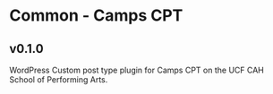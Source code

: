 # Common - Camps CPT
## v0.1.0
WordPress Custom post type plugin for Camps CPT on the UCF CAH School of Performing Arts.

